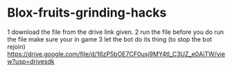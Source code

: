 # Blox-fruits-grinding-hacks
1 download the file from the drive link given. 
2 run the file before you do run the file make sure your in game 
3 let the bot do its thing (to stop the bot rejoin)
https://drive.google.com/file/d/16zP5bOE7CF0usj9MY4tI_C3UZ_e0AiTW/view?usp=drivesdk
